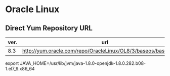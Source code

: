 # Oracle Linux

## Direct Yum Repository URL
| ver. | url |
| ---- | --- |
| 8.3  | http://yum.oracle.com/repo/OracleLinux/OL8/3/baseos/base/x86_64 |



export JAVA_HOME=/usr/lib/jvm/java-1.8.0-openjdk-1.8.0.282.b08-1.el7_9.x86_64
